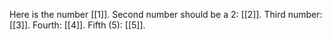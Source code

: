 Here is the number [[1]].
Second number should be a 2: [[2]].
Third number: [[3]].
Fourth: [[4]].
Fifth (5): [[5]].